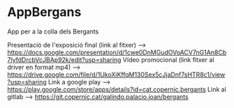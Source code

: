 # AppBergans
App per a la colla dels Bergants

Presentació de l'exposició final (link al fitxer) --> https://docs.google.com/presentation/d/1cwe0DnMGudOVoACV7nG1An8Cb7lyfdDrcbVcJBAp92k/edit?usp=sharing
Vídeo promocional (link fitxer al driver en format mp4) --> https://drive.google.com/file/d/1UkoXiKffqM130Sex5cJjaDnf7sHTR8c1/view?usp=sharing
Link a google play --> https://play.google.com/store/apps/details?id=cat.copernic.bergants
Link al gitlab --> https://git.copernic.cat/galindo.palacio.joan/bergants
